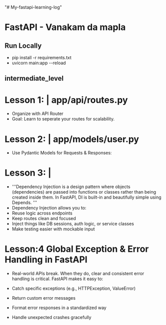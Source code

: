 "# My-fastapi-learning-log" 

# FastAPI - Vanakam da mapla

## Run Locally
- pip install -r requirements.txt
- uvicorn main:app --reload

## intermediate_level 
# Lesson 1: | app/api/routes.py
- Organize with API Router
- Goal: Learn to seperate your routes for scalability.
# Lesson 2: | app/models/user.py
- Use Pydantic Models for Requests & Responses:
# Lesson 3: | 
- '''Dependency Injection is a design pattern where objects (dependencies) are passed into functions or classes rather than being created inside them. In FastAPI, DI is built-in and beautifully simple using Depends.
'''
- Dependency Injection allows you to:
- Reuse logic across endpoints
- Keep routes clean and focused
- Inject things like DB sessions, auth logic, or service classes
- Make testing easier with mockable input

# Lesson:4 Global Exception & Error Handling in FastAPI
- Real-world APIs break. When they do, clear and consistent error handling is critical. FastAPI makes it easy to:

- Catch specific exceptions (e.g., HTTPException, ValueError)

- Return custom error messages

- Format error responses in a standardized way

- Handle unexpected crashes gracefully